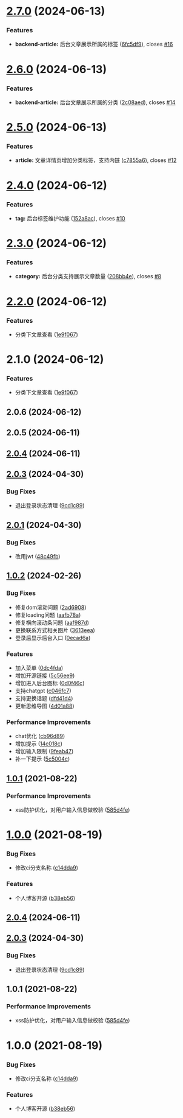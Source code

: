 

# [2.7.0](https://github.com/cumt-robin/vue3-ts-blog-frontend/compare/2.6.0...2.7.0) (2024-06-13)


### Features

* **backend-article:** 后台文章展示所属的标签 ([6fc5df9](https://github.com/cumt-robin/vue3-ts-blog-frontend/commit/6fc5df9ea6028fd823c08865bab0353890b89fcd)), closes [#16](https://github.com/cumt-robin/vue3-ts-blog-frontend/issues/16)

# [2.6.0](https://github.com/cumt-robin/vue3-ts-blog-frontend/compare/2.5.0...2.6.0) (2024-06-13)


### Features

* **backend-article:** 后台文章展示所属的分类 ([2c08aed](https://github.com/cumt-robin/vue3-ts-blog-frontend/commit/2c08aede3565f76d0bb3756004ccb0a661864e9d)), closes [#14](https://github.com/cumt-robin/vue3-ts-blog-frontend/issues/14)

# [2.5.0](https://github.com/cumt-robin/vue3-ts-blog-frontend/compare/2.4.0...2.5.0) (2024-06-13)


### Features

* **article:** 文章详情页增加分类标签，支持内链 ([c7855a6](https://github.com/cumt-robin/vue3-ts-blog-frontend/commit/c7855a651970d9b4071fb281df500100909fb52e)), closes [#12](https://github.com/cumt-robin/vue3-ts-blog-frontend/issues/12)

# [2.4.0](https://github.com/cumt-robin/vue3-ts-blog-frontend/compare/2.3.0...2.4.0) (2024-06-12)


### Features

* **tag:** 后台标签维护功能 ([152a8ac](https://github.com/cumt-robin/vue3-ts-blog-frontend/commit/152a8ac6c609d5575111641072573fd58455169d)), closes [#10](https://github.com/cumt-robin/vue3-ts-blog-frontend/issues/10)

# [2.3.0](https://github.com/cumt-robin/vue3-ts-blog-frontend/compare/2.2.0...2.3.0) (2024-06-12)


### Features

* **category:** 后台分类支持展示文章数量 ([208bb4e](https://github.com/cumt-robin/vue3-ts-blog-frontend/commit/208bb4e8d1d75855ec81701a6e073908e1b3eaa7)), closes [#8](https://github.com/cumt-robin/vue3-ts-blog-frontend/issues/8)

# [2.2.0](https://github.com/cumt-robin/vue3-ts-blog-frontend/compare/2.0.6...2.2.0) (2024-06-12)


### Features

* 分类下文章查看 ([1e9f067](https://github.com/cumt-robin/vue3-ts-blog-frontend/commit/1e9f0671fdc182bce89f28f73d10627959032ce0))

# 2.1.0 (2024-06-12)


### Features

* 分类下文章查看 ([1e9f067](https://github.com/cumt-robin/vue3-ts-blog-frontend/commit/1e9f0671fdc182bce89f28f73d10627959032ce0))

## 2.0.6 (2024-06-12)

## 2.0.5 (2024-06-11)

## [2.0.4](https://github.com/cumt-robin/vue3-ts-blog-frontend/compare/v2.0.3...2.0.4) (2024-06-11)



## [2.0.3](https://github.com/cumt-robin/vue3-ts-blog-frontend/compare/v2.0.1...v2.0.3) (2024-04-30)


### Bug Fixes

* 退出登录状态清理 ([9cd1c89](https://github.com/cumt-robin/vue3-ts-blog-frontend/commit/9cd1c8997b1f1ac997d872ab309d8a96b41c093d))



## [2.0.1](https://github.com/cumt-robin/vue3-ts-blog-frontend/compare/v1.0.2...v2.0.1) (2024-04-30)


### Bug Fixes

* 改用jwt ([48c49fb](https://github.com/cumt-robin/vue3-ts-blog-frontend/commit/48c49fb40e994e6b76fd5e1a3078e086fc8fc756))



## [1.0.2](https://github.com/cumt-robin/vue3-ts-blog-frontend/compare/v1.0.1...v1.0.2) (2024-02-26)


### Bug Fixes

* 修复dom滚动问题 ([2ad6908](https://github.com/cumt-robin/vue3-ts-blog-frontend/commit/2ad6908227d568ce173de30d93d1ea92b6f2d647))
* 修复loading问题 ([aafb78a](https://github.com/cumt-robin/vue3-ts-blog-frontend/commit/aafb78a94ffdb0112eea3c0cf09351ac125ee364))
* 修复横向滚动条问题 ([aaf987d](https://github.com/cumt-robin/vue3-ts-blog-frontend/commit/aaf987dbe2a2f105594e0baadad583f9d3a3359a))
* 更换联系方式相关图片 ([3613eea](https://github.com/cumt-robin/vue3-ts-blog-frontend/commit/3613eea1f085450af29b718e06d4bdb2fda00ff5))
* 登录后显示后台入口 ([0ecad6a](https://github.com/cumt-robin/vue3-ts-blog-frontend/commit/0ecad6aab6654b3eecca894d75e88c6ce13c5153))


### Features

* 加入菜单 ([0dc4fda](https://github.com/cumt-robin/vue3-ts-blog-frontend/commit/0dc4fda8aff186a2f5f4a7704aadfe0ccb5d5eaa))
* 增加开源链接 ([5c56ee9](https://github.com/cumt-robin/vue3-ts-blog-frontend/commit/5c56ee95e6bf9a613460569c76dcd538863004ea))
* 增加进入后台图标 ([0d0f46c](https://github.com/cumt-robin/vue3-ts-blog-frontend/commit/0d0f46cb2881f20e20fe3ebd63b2ccb562bdfbc3))
* 支持chatgpt ([c046fc7](https://github.com/cumt-robin/vue3-ts-blog-frontend/commit/c046fc7b06806305720c538b6e05d275633a49dd))
* 支持更换话题 ([dfd41d4](https://github.com/cumt-robin/vue3-ts-blog-frontend/commit/dfd41d4a168214e3d246624106f4af7d23cf92d8))
* 更新思维导图 ([4d01a88](https://github.com/cumt-robin/vue3-ts-blog-frontend/commit/4d01a88d2ce459a33f9c7d0a04111bf843a5847c))


### Performance Improvements

* chat优化 ([cb96d89](https://github.com/cumt-robin/vue3-ts-blog-frontend/commit/cb96d89daa5335911707d350db9db7606275207a))
* 增加提示 ([14c018c](https://github.com/cumt-robin/vue3-ts-blog-frontend/commit/14c018cdb2f295c09c7317f95c1bba27b997c7af))
* 增加输入限制 ([9feab47](https://github.com/cumt-robin/vue3-ts-blog-frontend/commit/9feab477669e7891248e0785d54736b2fe9cddf7))
* 补一下提示 ([5c5004c](https://github.com/cumt-robin/vue3-ts-blog-frontend/commit/5c5004c7ba03272a4daa0c4f83e77f6fa9457f1e))



## [1.0.1](https://github.com/cumt-robin/vue3-ts-blog-frontend/compare/v1.0.0...v1.0.1) (2021-08-22)


### Performance Improvements

* xss防护优化，对用户输入信息做校验 ([585d4fe](https://github.com/cumt-robin/vue3-ts-blog-frontend/commit/585d4feca7463e7492c8ce72f1f6b63cf1c6b4d3))



# [1.0.0](https://github.com/cumt-robin/vue3-ts-blog-frontend/compare/b38eb5692233d369467b8ecded46a40550e0c9f8...v1.0.0) (2021-08-19)


### Bug Fixes

* 修改ci分支名称 ([c14dda9](https://github.com/cumt-robin/vue3-ts-blog-frontend/commit/c14dda93b66e3a8891c48a81d14cfacf18c7ed28))


### Features

* 个人博客开源 ([b38eb56](https://github.com/cumt-robin/vue3-ts-blog-frontend/commit/b38eb5692233d369467b8ecded46a40550e0c9f8))

## [2.0.4](https://github.com/cumt-robin/vue3-ts-blog-frontend/compare/v2.0.3...v2.0.4) (2024-06-11)



## [2.0.3](https://github.com/cumt-robin/vue3-ts-blog-frontend/compare/v2.0.1...v2.0.3) (2024-04-30)


### Bug Fixes

* 退出登录状态清理 ([9cd1c89](https://github.com/cumt-robin/vue3-ts-blog-frontend/commit/9cd1c8997b1f1ac997d872ab309d8a96b41c093d))



## 1.0.1 (2021-08-22)

### Performance Improvements

* xss防护优化，对用户输入信息做校验 ([585d4fe](https://github.com/cumt-robin/vue3-ts-blog-frontend/commit/585d4feca7463e7492c8ce72f1f6b63cf1c6b4d3))


# 1.0.0 (2021-08-19)


### Bug Fixes

* 修改ci分支名称 ([c14dda9](https://github.com/cumt-robin/vue3-ts-blog-frontend/commit/c14dda93b66e3a8891c48a81d14cfacf18c7ed28))


### Features

* 个人博客开源 ([b38eb56](https://github.com/cumt-robin/vue3-ts-blog-frontend/commit/b38eb5692233d369467b8ecded46a40550e0c9f8))